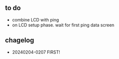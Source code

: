 ## to do
- combine LCD with ping
- on LCD setup phase. wait for first ping data screen



## chagelog
- 20240204-0207 FIRST!